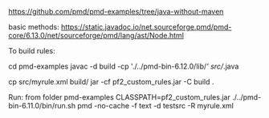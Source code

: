 https://github.com/pmd/pmd-examples/tree/java-without-maven

basic methods:
https://static.javadoc.io/net.sourceforge.pmd/pmd-core/6.13.0/net/sourceforge/pmd/lang/ast/Node.html

To build rules:

cd pmd-examples
javac -d build -cp './../pmd-bin-6.12.0/lib/*' src/*.java

cp src/myrule.xml build/
jar -cf pf2_custom_rules.jar -C build .


Run:
from folder pmd-examples
CLASSPATH=pf2_custom_rules.jar ./../pmd-bin-6.11.0/bin/run.sh pmd -no-cache -f text -d testsrc -R myrule.xml
